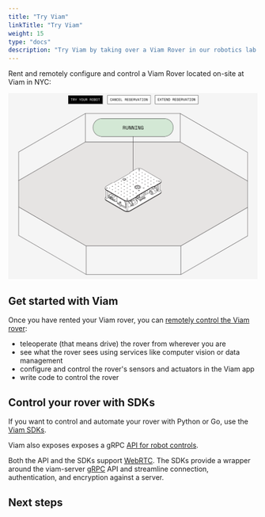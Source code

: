 ```yaml
---
title: "Try Viam"
linkTitle: "Try Viam"
weight: 15
type: "docs"
description: "Try Viam by taking over a Viam Rover in our robotics lab for 15 minutes or ordering your own."
---
```


Rent and remotely configure and control a Viam Rover located on-site at Viam in NYC:

![Overhead view of the Viam rover showing it as it drives in a square.](img/try-viam/reservation-management.png)

## Get started with Viam

Once you have rented your Viam rover, you can [remotely control the Viam rover](/tutorials/viam-rover/):

- teleoperate (that means drive) the rover from wherever you are
- see what the rover sees using services like computer vision or data management
- configure and control the rover's sensors and actuators in the Viam app
- write code to control the rover

## Control your rover with SDKs

If you want to control and automate your rover with Python or Go, use the [Viam SDKs](/program/sdk-as-client).

Viam also exposes exposes a gRPC [API for robot controls](https://github.com/viamrobotics/api).

Both the API and the SDKs support [WebRTC](https://webrtcforthecurious.com/). The SDKs provide a wrapper around the viam-server [gRPC](https://grpc.io/) API and streamline connection, authentication, and encryption against a server.

## Next steps
